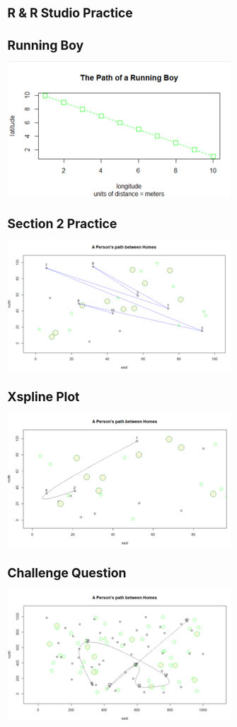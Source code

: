 # R & R Studio Practice

# Running Boy 
![](runningboy.png)

# Section 2 Practice
![](pathbtwnhomes.png)

# Xspline Plot
![](xsplinegraph.png)

# Challenge Question
![](challengeq.png)
